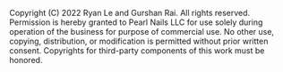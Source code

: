 Copyright (C) 2022 Ryan Le and Gurshan Rai. All rights reserved. Permission is
hereby granted to Pearl Nails LLC for use solely during operation of the business
for purpose of commercial use. No other use, copying, distribution, or modification
is permitted without prior written consent. Copyrights for
third-party components of this work must be honored.
